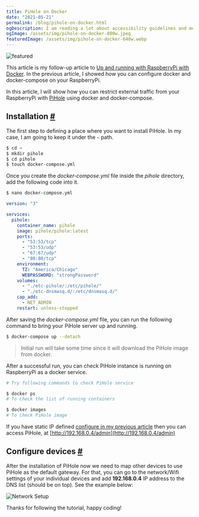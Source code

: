 ```yaml
---
title: PiHole on Docker
date: "2021-05-21"
permalink: /blog/pihole-on-docker.html
ogDescription: I am reading a lot about accessibility guidelines and met/working with some people who are responsible to deliver accessible experiences.
ogImage: /assets/img/pihole-on-docker-800w.jpeg
featuredImage: /assets/img/pihole-on-docker-640w.webp
---
```


<picture>
  <source srcset="/assets/img/pihole-on-docker-800w.webp" media="(min-width: 1000px)">
  <source srcset="/assets/img/pihole-on-docker-640w.webp" media="(min-width: 800px)">
  <img srcset="/assets/img/pihole-on-docker-320w.webp" alt="featured" loading="lazy">
</picture>

This article is my follow-up article to [Up and running with RaspberryPi with Docker](/blog/up-and-running-with-raspberrypi-with-docker.html). In the previous article, I showed how you can configure docker and docker-compose on your RaspberryPi.

In this article, I will show how you can restrict external traffic from your RaspberryPi with [PiHole](https://hub.docker.com/r/pihole/pihole) using docker and docker-compose.

## Installation <a name="installation" class="anchor" aria-hidden="true" href="#installation">#</a>

The first step to defining a place where you want to install PiHole. In my case, I am going to keep it under the `~` path.

```bash
$ cd ~
$ mkdir pihole
$ cd pihole
$ touch docker-compose.yml
```

Once you create the _docker-compose.yml_ file inside the _pihole_ directory, add the following code into it.

```bash
$ nano docker-compose.yml
```

```yml
version: "3"

services:
  pihole:
    container_name: pihole
    image: pihole/pihole:latest
    ports:
      - "53:53/tcp"
      - "53:53/udp"
      - "67:67/udp"
      - "80:80/tcp"
    environment:
      TZ: "America/Chicago"
      WEBPASSWORD: "strongPassword"
    volumes:
      - "./etc-pihole/:/etc/pihole/"
      - "./etc-dnsmasq.d/:/etc/dnsmasq.d/"
    cap_add:
      - NET_ADMIN
    restart: unless-stopped
```

After saving the _docker-compose.yml_ file, you can run the following command to bring your PiHole server up and running.

```bash
$ docker-compose up --detach
```

> Initial run will take some time since it will download the PiHole image from docker.

After a successful run, you can check PiHole instance is running on RaspberryPi as a docker service.

```bash
# Try following commands to check PiHole service

$ docker ps
# To check the list of running containers

$ docker images
# To check PiHole image
```

If you have static IP defined [configure in my previous article](/up-and-running-with-raspberrypi-with-docker#assign-static-ip) then you can access PiHole, at [http://192.168.0.4/admin](http://192.168.0.4/admin)

## Configure devices <a name="configure-devices" class="anchor" aria-hidden="true" href="#configure-devices">#</a>

After the installation of PiHole now we need to map other devices to use PiHole as the default gateway. For that, you can go to the network/Wifi settings of your individual devices and add **192.168.0.4** IP address to the DNS list (should be on top). See the example below:

<picture>
  <source srcset="/assets/img/network_setup-640w.webp" media="(min-width: 800px)">
  <img srcset="/assets/img/network_setup-320w.webp" alt="Network Setup" loading="lazy">
</picture>

Thanks for following the tutorial, happy coding!

